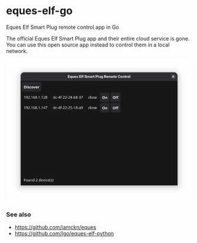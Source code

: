 # eques-elf-go
Eques Elf Smart Plug remote control app in Go

The official Eques Elf Smart Plug app and their entire cloud service is gone. You can use this open source app instead to control them in a local network.

![eques-elf-go Screenshot](screenshot.png)

### See also

* <https://github.com/iamckn/eques>
* <https://github.com/lgo/eques-elf-python>
